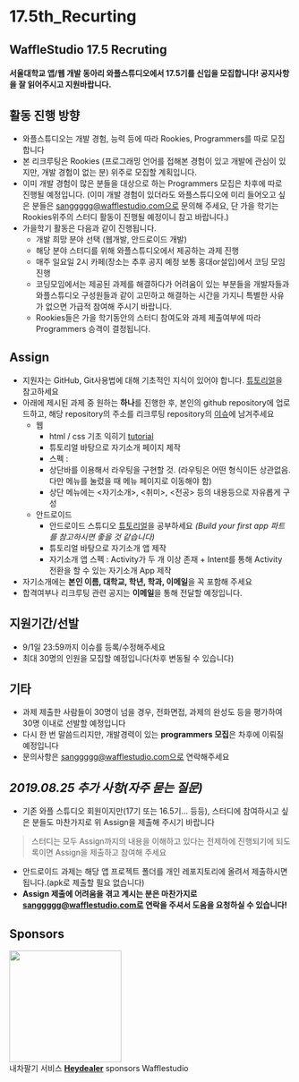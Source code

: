 # 17.5th_Recurting

## WaffleStudio 17.5 Recruting

#### 서울대학교 앱/웹 개발 동아리 와플스튜디오에서 17.5기를 신입을 모집합니다! 공지사항을 잘 읽어주시고 지원바랍니다.

## 활동 진행 방향
- 와플스튜디오는 개발 경험, 능력 등에 따라 Rookies, Programmers를 따로 모집합니다
- 본 리크루팅은 Rookies (프로그래밍 언어를 접해본 경험이 있고 개발에 관심이 있지만, 개발 경험이 없는 분) 위주로 모집할 계획입니다.
- 이미 개발 경험이 많은 분들을 대상으로 하는 Programmers 모집은 차후에 따로 진행될 예정입니다. 
(이미 개발 경험이 있더라도 와플스튜디오에 미리 들어오고 싶은 분들은 sanggggg@wafflestudio.com으로 문의해 주세요, 단 가을 학기는 Rookies위주의 스터디 활동이 진행될 예정이니 참고 바랍니다.)
- 가을학기 활동은 다음과 같이 진행됩니다.
    * 개발 희망 분야 선택 (웹개발, 안드로이드 개발)
    * 해당 분야 스터디를 위해 와플스튜디오에서 제공하는 과제 진행
    * 매주 일요일 2시 카페(장소는 추후 공지 예정 보통 홍대or설입)에서 코딩 모임 진행
    * 코딩모임에서는 제공된 과제를 해결하다가 어려움이 있는 부분들을 개발자들과 와플스튜디오 구성원들과 같이 고민하고 해결하는 시간을 가지니 특별한 사유가 없으면 가급적 참여해 주시기 바랍니다.
    * Rookies들은 가을 학기동안의 스터디 참여도와 과제 제출여부에 따라 Programmers 승격이 결정됩니다.

## Assign
- 지원자는 GitHub, Git사용법에 대해 기초적인 지식이 있어야 합니다. [튜토리얼](https://rogerdudler.github.io/git-guide/index.ko.html)을 참고하세요
- 아래에 제시된 과제 중 원하는 **하나**를 진행한 후, 본인의 github repository에 업로드하고, 해당 repository의 주소를 리크루팅 repository의 [이슈](https://github.com/wafflestudio/17.5th_Recruting/issues)에 남겨주세요
	* 웹
		- html / css 기초 익히기 [tutorial](https://www.w3schools.com/html/default.asp)
		- 튜토리얼 바탕으로 자기소개 페이지 제작
		- 스펙 : 
		- 상단바를 이용해서 라우팅을 구현할 것. (라우팅은 어떤 형식이든 상관없음. 다만 메뉴를 눌렀을 때 메뉴 페이지로 이동해야 함)
		- 상단 메뉴에는 <자기소개>, <취미>, <전공> 등의 내용등으로 자유롭게 구성
	* 안드로이드
		- 안드로이드 스튜디오 [튜토리얼](https://developer.android.com/guide?hl=ko)을 공부하세요 *(Build your first app 파트를 참고하시면 좋을 것 같습니다)*
		- 튜토리얼 바탕으로 자기소개 앱 제작 
		- 자기소개 앱 스펙 : Activity가 두 개 이상 존재 + Intent를 통해 Activity 전환을 할 수 있는 자기소개 App 제작
- 자기소개에는 **본인 이름, 대학교, 학년, 학과, 이메일**을 꼭 포함해 주세요
- 합격여부나 리크루팅 관련 공지는 **이메일**을 통해 전달할 예정입니다.
  
  
## 지원기간/선발
* 9/1일 23:59까지 이슈를 등록/수정해주세요
* 최대 30명의 인원을 모집할 예정입니다(차후 변동될 수 있습니다)

## 기타
* 과제 제출한 사람들이 30명이 넘을 경우, 전화면접, 과제의 완성도 등을 평가하여 30명 이내로 선발할 예정입니다
* 다시 한 번 말씀드리지만, 개발경력이 있는 **programmers 모집**은 차후에 이뤄질 예정입니다
* 문의사항은 sanggggg@wafflestudio.com으로 연락해주세요

## _2019.08.25 추가 사항(자주 묻는 질문)_
* 기존 와플 스튜디오 회원이지만(17기 또는 16.5기... 등등), 스터디에 참여하시고 싶은 분들도 마찬가지로 위 Assign을 제출해 주시기 바랍니다
> 스터디는 모두 Assign까지의 내용을 이해하고 있다는 전제하에 진행되기에 되도록이면 Assign을 제출하고 참여해 주세요
* 안드로이드 과제는 해당 앱 프로젝트 폴더를 개인 레포지토리에 올려서 제출하시면 됩니다.(apk로 제출할 필요 없습니다)
* **Assign 제출에 어려움을 겪고 계시는 분은 마찬가지로 sanggggg@wafflestudio.com로 연락을 주셔서 도움을 요청하실 수 있습니다!**

## Sponsors
<image src="src/heydealerlogo.png" width="200"> <br>
내차팔기 서비스 **[Heydealer](http://www.heydealer.co.kr/)** sponsors Wafflestudio
